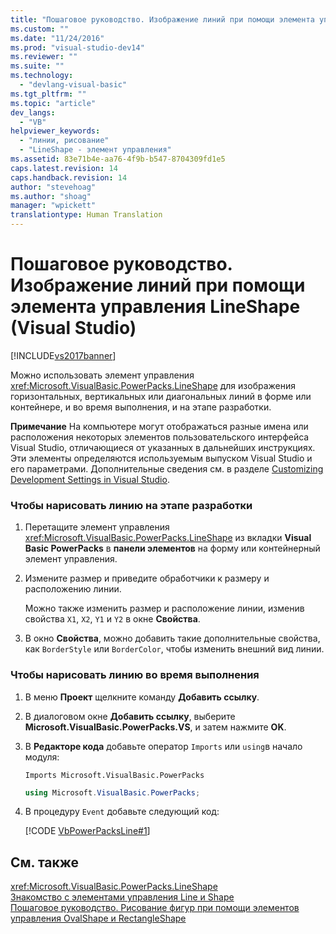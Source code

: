 ```yaml
---
title: "Пошаговое руководство. Изображение линий при помощи элемента управления LineShape (Visual Studio) | Microsoft Docs"
ms.custom: ""
ms.date: "11/24/2016"
ms.prod: "visual-studio-dev14"
ms.reviewer: ""
ms.suite: ""
ms.technology: 
  - "devlang-visual-basic"
ms.tgt_pltfrm: ""
ms.topic: "article"
dev_langs: 
  - "VB"
helpviewer_keywords: 
  - "линии, рисование"
  - "LineShape - элемент управления"
ms.assetid: 83e71b4e-aa76-4f9b-b547-8704309fd1e5
caps.latest.revision: 14
caps.handback.revision: 14
author: "stevehoag"
ms.author: "shoag"
manager: "wpickett"
translationtype: Human Translation
---
```

# Пошаговое руководство. Изображение линий при помощи элемента управления LineShape (Visual Studio)
[!INCLUDE[vs2017banner](../../../csharp/includes/vs2017banner.md)]

Можно использовать элемент управления <xref:Microsoft.VisualBasic.PowerPacks.LineShape> для изображения горизонтальных, вертикальных или диагональных линий в форме или контейнере, и во время выполнения, и на этапе разработки.  
  
 **Примечание** На компьютере могут отображаться разные имена или расположения некоторых элементов пользовательского интерфейса Visual Studio, отличающиеся от указанных в дальнейших инструкциях.  Эти элементы определяются используемым выпуском Visual Studio и его параметрами.  Дополнительные сведения см. в разделе [Customizing Development Settings in Visual Studio](http://msdn.microsoft.com/ru-ru/22c4debb-4e31-47a8-8f19-16f328d7dcd3).  
  
### Чтобы нарисовать линию на этапе разработки  
  
1.  Перетащите элемент управления <xref:Microsoft.VisualBasic.PowerPacks.LineShape> из вкладки **Visual Basic PowerPacks** в **панели элементов** на форму или контейнерный элемент управления.  
  
2.  Измените размер и приведите обработчики к размеру и расположению линии.  
  
     Можно также изменить размер и расположение линии, изменив свойства `X1`, `X2`, `Y1` и `Y2` в окне **Свойства**.  
  
3.  В окно **Свойства**, можно добавить такие дополнительные свойства, как `BorderStyle` или `BorderColor`, чтобы изменить внешний вид линии.  
  
### Чтобы нарисовать линию во время выполнения  
  
1.  В меню **Проект** щелкните команду **Добавить ссылку**.  
  
2.  В диалоговом окне **Добавить ссылку**, выберите **Microsoft.VisualBasic.PowerPacks.VS**, и затем нажмите **OK**.  
  
3.  В **Редакторе кода** добавьте оператор `Imports` или `using`в начало модуля:  
  
    ```vb#  
    Imports Microsoft.VisualBasic.PowerPacks  
    ```  
  
    ```c#  
    using Microsoft.VisualBasic.PowerPacks;  
    ```  
  
4.  В процедуру `Event` добавьте следующий код:  
  
     [!CODE [VbPowerPacksLine#1](../CodeSnippet/VS_Snippets_VBCSharp/VbPowerPacksLine#1)]  
  
## См. также  
 <xref:Microsoft.VisualBasic.PowerPacks.LineShape>   
 [Знакомство с элементами управления Line и Shape](../../../visual-basic/developing-apps/windows-forms/introduction-to-the-line-and-shape-controls-visual-studio.md)   
 [Пошаговое руководство. Рисование фигур при помощи элементов управления OvalShape и RectangleShape](../../../visual-basic/developing-apps/windows-forms/how-to-draw-shapes-with-the-ovalshape-and-rectangleshape-controls.md)
